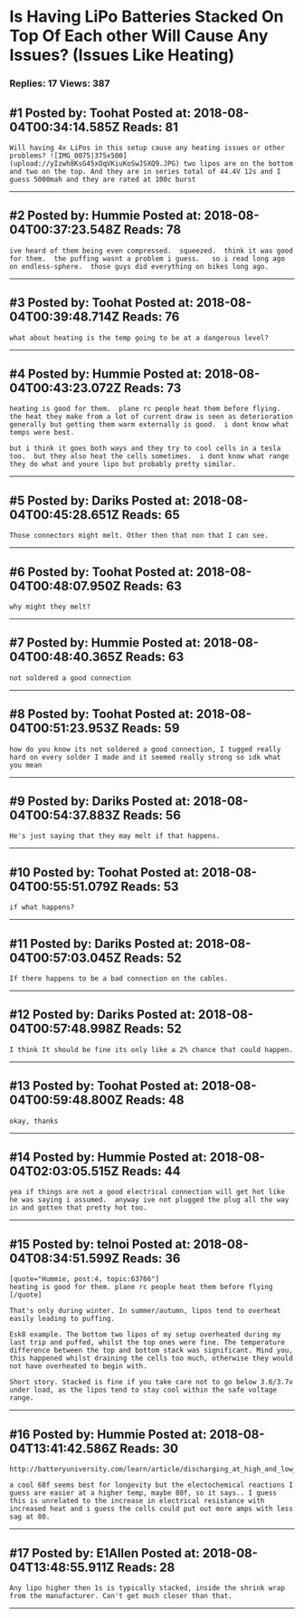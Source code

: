 # Is Having LiPo Batteries Stacked On Top Of Each other Will Cause Any Issues? (Issues Like Heating)

### Replies: 17 Views: 387

## \#1 Posted by: Toohat Posted at: 2018-08-04T00:34:14.585Z Reads: 81

```
Will having 4x LiPos in this setup cause any heating issues or other problems? ![IMG_0075|375x500](upload://yIzwh8KsG45xOqVKiuKoSwJSXQ9.JPG) two lipos are on the bottom and two on the top. And they are in series total of 44.4V 12s and I guess 5000mah and they are rated at 100c burst
```

---
## \#2 Posted by: Hummie Posted at: 2018-08-04T00:37:23.548Z Reads: 78

```
ive heard of them being even compressed.  squeezed.  think it was good for them.  the puffing wasnt a problem i guess.   so i read long ago on endless-sphere.  those guys did everything on bikes long ago.
```

---
## \#3 Posted by: Toohat Posted at: 2018-08-04T00:39:48.714Z Reads: 76

```
what about heating is the temp going to be at a dangerous level?
```

---
## \#4 Posted by: Hummie Posted at: 2018-08-04T00:43:23.072Z Reads: 73

```
heating is good for them.  plane rc people heat them before flying.  the heat they make from a lot of current draw is seen as deterioration generally but getting them warm externally is good.  i dont know what temps were best.

but i think it goes both ways and they try to cool cells in a tesla too.  but they also heat the cells sometimes.  i dont know what range they do what and youre lipo but probably pretty similar.
```

---
## \#5 Posted by: Dariks Posted at: 2018-08-04T00:45:28.651Z Reads: 65

```
Those connectors might melt. Other then that non that I can see.
```

---
## \#6 Posted by: Toohat Posted at: 2018-08-04T00:48:07.950Z Reads: 63

```
why might they melt?
```

---
## \#7 Posted by: Hummie Posted at: 2018-08-04T00:48:40.365Z Reads: 63

```
not soldered a good connection
```

---
## \#8 Posted by: Toohat Posted at: 2018-08-04T00:51:23.953Z Reads: 59

```
how do you know its not soldered a good connection, I tugged really hard on every solder I made and it seemed really strong so idk what you mean
```

---
## \#9 Posted by: Dariks Posted at: 2018-08-04T00:54:37.883Z Reads: 56

```
He's just saying that they may melt if that happens.
```

---
## \#10 Posted by: Toohat Posted at: 2018-08-04T00:55:51.079Z Reads: 53

```
if what happens?
```

---
## \#11 Posted by: Dariks Posted at: 2018-08-04T00:57:03.045Z Reads: 52

```
If there happens to be a bad connection on the cables.
```

---
## \#12 Posted by: Dariks Posted at: 2018-08-04T00:57:48.998Z Reads: 52

```
I think It should be fine its only like a 2% chance that could happen.
```

---
## \#13 Posted by: Toohat Posted at: 2018-08-04T00:59:48.800Z Reads: 48

```
okay, thanks
```

---
## \#14 Posted by: Hummie Posted at: 2018-08-04T02:03:05.515Z Reads: 44

```
yea if things are not a good electrical connection will get hot like he was saying i assumed.  anyway ive not plugged the plug all the way in and gotten that pretty hot too.
```

---
## \#15 Posted by: telnoi Posted at: 2018-08-04T08:34:51.599Z Reads: 36

```
[quote="Hummie, post:4, topic:63766"]
heating is good for them. plane rc people heat them before flying
[/quote]

That's only during winter. In summer/autumn, lipos tend to overheat easily leading to puffing. 

Esk8 example. The bottom two lipos of my setup overheated during my last trip and puffed, whilst the top ones were fine. The temperature difference between the top and bottom stack was significant. Mind you, this happened whilst draining the cells too much, otherwise they would not have overheated to begin with.

Short story. Stacked is fine if you take care not to go below 3.6/3.7v under load, as the lipos tend to stay cool within the safe voltage range.
```

---
## \#16 Posted by: Hummie Posted at: 2018-08-04T13:41:42.586Z Reads: 30

```
http://batteryuniversity.com/learn/article/discharging_at_high_and_low_temperatures

a cool 68f seems best for longevity but the electochemical reactions I guess are easier at a higher temp, maybe 80f, so it says.. I guess this is unrelated to the increase in electrical resistance with increased heat and i guess the cells could put out more amps with less sag at 80.
```

---
## \#17 Posted by: E1Allen Posted at: 2018-08-04T13:48:55.911Z Reads: 28

```
Any lipo higher then 1s is typically stacked, inside the shrink wrap from the manufacturer. Can't get much closer than that.
```

---
